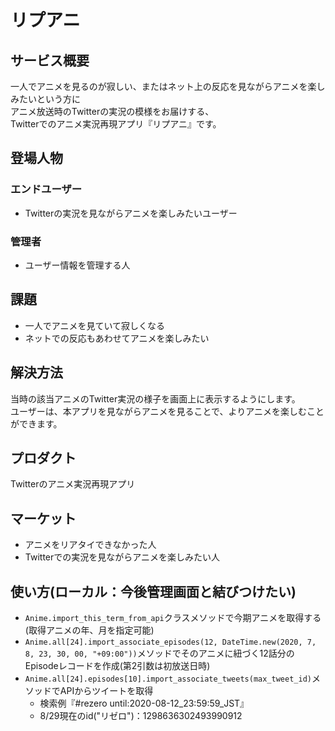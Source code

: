 # リプアニ

## サービス概要
一人でアニメを見るのが寂しい、またはネット上の反応を見ながらアニメを楽しみたいという方に  
アニメ放送時のTwitterの実況の模様をお届けする、  
Twitterでのアニメ実況再現アプリ『リプアニ』です。

## 登場人物
### エンドユーザー
- Twitterの実況を見ながらアニメを楽しみたいユーザー
### 管理者
- ユーザー情報を管理する人

## 課題
- 一人でアニメを見ていて寂しくなる
- ネットでの反応もあわせてアニメを楽しみたい


## 解決方法
当時の該当アニメのTwitter実況の様子を画面上に表示するようにします。  
ユーザーは、本アプリを見ながらアニメを見ることで、よりアニメを楽しむことができます。  

## プロダクト
Twitterのアニメ実況再現アプリ

## マーケット
- アニメをリアタイできなかった人
- Twitterでの実況を見ながらアニメを楽しみたい人

## 使い方(ローカル：今後管理画面と結びつけたい)
- `Anime.import_this_term_from_api`クラスメソッドで今期アニメを取得する(取得アニメの年、月を指定可能)
- `Anime.all[24].import_associate_episodes(12, DateTime.new(2020, 7, 8, 23, 30, 00, "+09:00"))`メソッドでそのアニメに紐づく12話分のEpisodeレコードを作成(第2引数は初放送日時)
- `Anime.all[24].episodes[10].import_associate_tweets(max_tweet_id)`メソッドでAPIからツイートを取得
  - 検索例『#rezero until:2020-08-12_23:59:59_JST』
  - 8/29現在のid("リゼロ")：1298636302493990912

